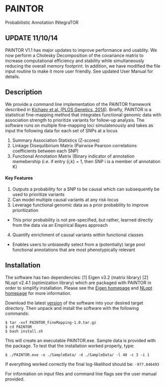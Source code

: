 # PAINTOR
Probabilistic Annotation INtegraTOR

## UPDATE 11/10/14
PAINTOR V1.1 has major updates to improve performance and usablity. We now perform a Cholesky Decomposition of the covariance matrix to increase computational efficiency and stability while simultaneously reducing the overall memory footprint. In addition, we have modified the file input routine to make it more user friendly. See updated User Manual for details.   

## Description

We provide a command line implementation of the PAINTOR framework described in [Kichaev et al. (PLOS Genetics, 2014)](http://www.plosgenetics.org/article/info%3Adoi%2F10.1371%2Fjournal.pgen.1004722). Briefly, PAINTOR is a statistical fine-mapping method that integrates functional genomic data with association strength to prioritize variants for follow-up analysis. The software runs on multiple fine-mapping loci simulatenously and takes as input the following data for each set of SNPs at a locus


1. Summary Association Statistics (Z-scores)
2. Linkage Disequlibirium Matrix (Pairwise Pearson correlations coefficients between each SNP)
3. Functional Annotation Matrix (Binary indicator of annotation memebership (i.e. if entry {i,k} = 1, then SNP i is a member of annotation K)

#### Key Features

1. Outputs a probability for a SNP to be causal which can subsequently be used to prioritize variants
2. Can model multiple causal variants at any risk locus
3. Leverage functional genomic data as a prior probability to improve prioritization
  - This prior probability is not pre-specified, but rather, learned directly from the data via an Empirical Bayes approach
4. Quantify enrichment of causal variants within functional classes
  - Enables users to unbiasedly select from a (potentially) large pool functional annotations that are most phenotypically relevant

## Installation
The software has two dependencies: [1] Eigen v3.2 (matrix library) [2] NLopt v2.4.1 (optimization library) which are packaged with PAINTOR in order to simplify installation. Please see the [Eigen homepage](http://eigen.tuxfamily.org/index.php?title=Main_Page) and [NLopt homepage](http://ab-initio.mit.edu/wiki/index.php/NLopt) for more information.

Download the latest [version](https://github.com/gkichaev/PAINTOR_FineMapping/releases) of the software into your desired target directory. Then unpack and install the software with the following commands:

`$ tar -xvf PAINTOR_FineMapping-1.0.tar.gz`  
`$ cd PAINTOR`  
`$ bash install.sh`  

This will create an executable PAINTOR.exe. Sample data is provided with the package. To test that the installation worked properly, type:

`$ ./PAINTOR.exe -o ./SampleData/ -d ./SampleData/ -l 40 -c 3 -i 1`

If everything worked correctly the final log-likelihod should be: `-977.846493`

For information on input files and command line flags see the user manual provided.
